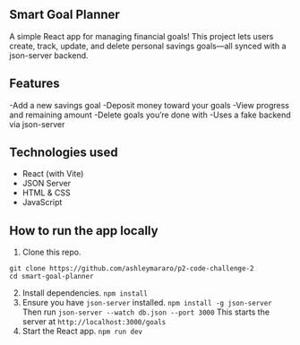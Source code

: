 ## Smart Goal Planner
A simple React app for managing financial goals! This project lets users create, track, update, and delete personal savings goals—all synced with a json-server backend.

## Features
-Add a new savings goal
-Deposit money toward your goals
-View progress and remaining amount
-Delete goals you’re done with
-Uses a fake backend via json-server

## Technologies used
- React (with Vite)
- JSON Server
- HTML & CSS
- JavaScript

## How to run the app locally
1. Clone this repo.
```
git clone https://github.com/ashleymararo/p2-code-challenge-2
cd smart-goal-planner
```
2. Install dependencies.
```npm install```
3. Ensure you have ```json-server``` installed.
```npm install -g json-server```
Then run
```json-server --watch db.json --port 3000```
This starts the server at ```http://localhost:3000/goals```
4. Start the React app.
```npm run dev```
